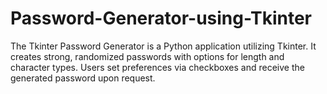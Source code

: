 # Password-Generator-using-Tkinter
The Tkinter Password Generator is a Python application utilizing Tkinter. It creates strong, randomized passwords with options for length and character types. Users set preferences via checkboxes and receive the generated password upon request. 
